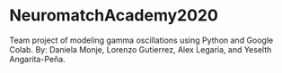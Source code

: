 # NeuromatchAcademy2020
Team project of modeling gamma oscillations using Python and Google Colab. By: Daniela Monje, Lorenzo Gutierrez, Alex Legaria, and Yeselth Angarita-Peña.
